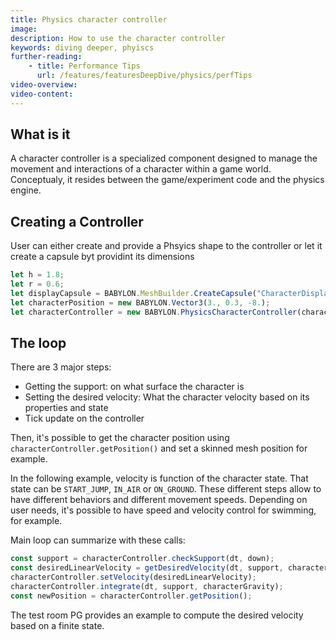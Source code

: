 ```yaml
---
title: Physics character controller
image: 
description: How to use the character controller
keywords: diving deeper, phyiscs
further-reading:
    - title: Performance Tips
      url: /features/featuresDeepDive/physics/perfTips
video-overview:
video-content:
---
```


## What is it

A character controller is a specialized component designed to manage the movement and interactions of a character within a game world. Conceptualy, it resides between the game/experiment code and the physics engine.

## Creating a Controller

User can either create and provide a Phsyics shape to the controller or let it create a capsule byt providint its dimensions

```javascript
let h = 1.8;
let r = 0.6;
let displayCapsule = BABYLON.MeshBuilder.CreateCapsule("CharacterDisplay", {height: h, radius: r}, scene);
let characterPosition = new BABYLON.Vector3(3., 0.3, -8.);
let characterController = new BABYLON.PhysicsCharacterController(characterPosition, {capsuleHeight: h, capsuleRadius: r}, scene);
```

## The loop

There are 3 major steps:
- Getting the support: on what surface the character is
- Setting the desired velocity: What the character velocity based on its properties and state
- Tick update on the controller

Then, it's possible to get the character position using `characterController.getPosition()` and set a skinned mesh position for example.

In the following example, velocity is function of the character state. That state can be `START_JUMP`, `IN_AIR` or `ON_GROUND`. These different steps allow to have different behaviors and different movement speeds.
Depending on user needs, it's possible to have speed and velocity control for swimming, for example.

Main loop can summarize with these calls:

```javascript
const support = characterController.checkSupport(dt, down);
const desiredLinearVelocity = getDesiredVelocity(dt, support, characterCurrentOrientation, characterCurrentVelocity);
characterController.setVelocity(desiredLinearVelocity);
characterController.integrate(dt, support, characterGravity);
const newPosition = characterController.getPosition();
```

The test room PG provides an example to compute the desired velocity based on a finite state.

<Playground id="WO0H1U#13" title="Character Controller testing room" description="Character Controller testing room" />

